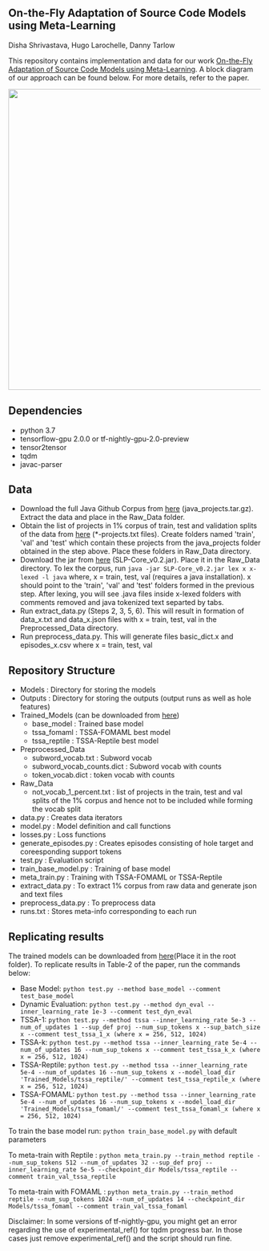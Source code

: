 ## On-the-Fly Adaptation of Source Code Models using Meta-Learning
Disha Shrivastava, Hugo Larochelle, Danny Tarlow

This repository contains implementation and data for our work [On-the-Fly Adaptation of Source Code Models using Meta-Learning](). A block diagram of our approach can be found below. For more details, refer to the paper.

<p align="center">
 <img src="block_diagram.png" width=600>
</p>

## Dependencies
* python 3.7
* tensorflow-gpu 2.0.0 or tf-nightly-gpu-2.0-preview
* tensor2tensor
* tqdm
* javac-parser

## Data
* Download the full Java Github Corpus from [here](http://groups.inf.ed.ac.uk/cup/javaGithub/) (java_projects.tar.gz). Extract the data and place in the Raw_Data folder.
* Obtain the list of projects in 1% corpus of train, test and validation splits of the data from [here](https://github.com/SLP-team/SLP-Core/tree/master/FSE'17%20Replication) (*-projects.txt files). Create folders named 'train', 'val' and 'test' which contain these projects from the java_projects folder obtained in the step above. Place these folders in Raw_Data directory.
* Download the jar from [here](https://github.com/SLP-team/SLP-Core/releases/download/v0.2/SLP-Core_v0.2.jar) (SLP-Core_v0.2.jar). Place it in the Raw_Data directory. To lex the corpus, run `java -jar SLP-Core_v0.2.jar lex x x-lexed -l java` where, x = train, test, val (requires a java installation). x should point to the 'train', 'val' and 'test' folders formed in the previous step. After lexing, you will see .java files inside x-lexed folders with comments removed and java tokenized text separted by tabs.
* Run extract_data.py (Steps 2, 3, 5, 6). This will result in formation of data_x.txt and data_x.json files with x = train, test, val in the Preprocessed_Data directory.
* Run preprocess_data.py. This will generate files basic_dict.x and episodes_x.csv where x = train, test, val

## Repository Structure
- Models : Directory for storing the models
- Outputs : Directory for storing the outputs (output runs as well as hole features)
- Trained_Models (can be downloaded from [here](https://drive.google.com/file/d/1fzJP5qejRfVpxRAEKTY1BiyhfNC6O00T/view?usp=sharing))
	- base_model : Trained base model
	- tssa_fomaml : TSSA-FOMAML best model
	- tssa_reptile : TSSA-Reptile best model
- Preprocessed_Data
	- subword_vocab.txt : Subword vocab
	- subword_vocab_counts.dict : Subword vocab with counts
	- token_vocab.dict : token vocab with counts
- Raw_Data
    - not_vocab_1_percent.txt : list of projects in the train, test and val splits of the 1% corpus and hence not to be included while forming the vocab split
- data.py : Creates data iterators
- model.py : Model definition and call functions
- losses.py : Loss functions
- generate_episodes.py : Creates episodes consisting of hole target and coreesponding support tokens
- test.py : Evaluation script
- train_base_model.py : Training of base model
- meta_train.py : Training with TSSA-FOMAML or TSSA-Reptile
- extract_data.py : To extract 1% corpus from raw data and generate json and text files
- preprocess_data.py : To preprocess data
- runs.txt : Stores meta-info corresponding to each run

## Replicating results
The trained models can be downloaded from [here](https://drive.google.com/file/d/1fzJP5qejRfVpxRAEKTY1BiyhfNC6O00T/view?usp=sharing)(Place it in the root folder).
To replicate results in Table-2 of the paper, run the commands below:
 * Base Model: `python test.py --method base_model --comment test_base_model`
 * Dynamic Evaluation: `python test.py --method dyn_eval --inner_learning_rate 1e-3 --comment test_dyn_eval`
 * TSSA-1: `python test.py --method tssa --inner_learning_rate 5e-3 --num_of_updates 1 --sup_def proj --num_sup_tokens x --sup_batch_size x --comment test_tssa_1_x (where x = 256, 512, 1024)`
 * TSSA-k: `python test.py --method tssa --inner_learning_rate 5e-4 --num_of_updates 16 --num_sup_tokens x --comment test_tssa_k_x (where x = 256, 512, 1024)`
 * TSSA-Reptile: `python test.py --method tssa --inner_learning_rate 5e-4 --num_of_updates 16 --num_sup_tokens x --model_load_dir 'Trained_Models/tssa_reptile/' --comment test_tssa_reptile_x (where x = 256, 512, 1024)`
 * TSSA-FOMAML: `python test.py --method tssa --inner_learning_rate 5e-4 --num_of_updates 16 --num_sup_tokens x --model_load_dir 'Trained_Models/tssa_fomaml/' --comment test_tssa_fomaml_x (where x = 256, 512, 1024)`

To train the base model run: `python train_base_model.py` with default parameters

To meta-train with Reptile : `python meta_train.py --train_method reptile --num_sup_tokens 512 --num_of_updates 32 --sup_def proj --inner_learning_rate 5e-5 --checkpoint_dir Models/tssa_reptile --comment train_val_tssa_reptile`

To meta-train with FOMAML : `python meta_train.py --train_method reptile --num_sup_tokens 1024 --num_of_updates 14 --checkpoint_dir Models/tssa_fomaml --comment train_val_tssa_fomaml`

Disclaimer: In some versions of tf-nightly-gpu, you might get an error regarding the use of experimental_ref() for tqdm progress bar. In those cases just remove experimental_ref() and the script should run fine.
